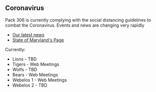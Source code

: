 ## <i class="fas fa-biohazard"></i> Coronavirus ##

Pack 306 is currently complying with the social distancing guidelines to combat the Coronavirus. Events and news are changing very rapidly

* [Our latest news](/events/2019-2020/covid/)
* [State of Maryland's Page](https://coronavirus.maryland.gov)

Currently:

* Lions - TBD
* Tigers - Web Meetings
* Wolfs - TBD
* Bears - Web Meetings
* Webelos 1 - Web Meetings
* Webelos 2 - TBD